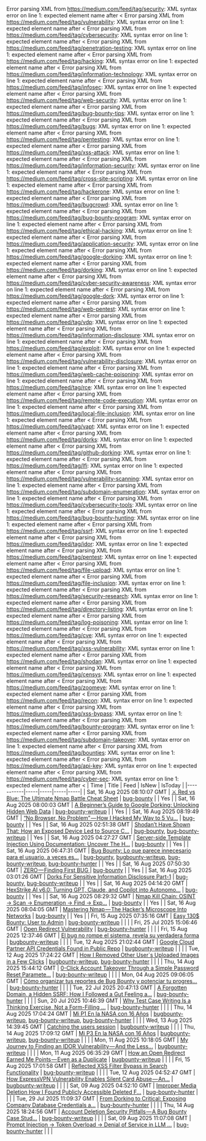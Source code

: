 Error parsing XML from https://medium.com/feed/tag/security: XML syntax error on line 1: expected element name after <
Error parsing XML from https://medium.com/feed/tag/vulnerability: XML syntax error on line 1: expected element name after <
Error parsing XML from https://medium.com/feed/tag/cybersecurity: XML syntax error on line 1: expected element name after <
Error parsing XML from https://medium.com/feed/tag/penetration-testing: XML syntax error on line 1: expected element name after <
Error parsing XML from https://medium.com/feed/tag/hacking: XML syntax error on line 1: expected element name after <
Error parsing XML from https://medium.com/feed/tag/information-technology: XML syntax error on line 1: expected element name after <
Error parsing XML from https://medium.com/feed/tag/infosec: XML syntax error on line 1: expected element name after <
Error parsing XML from https://medium.com/feed/tag/web-security: XML syntax error on line 1: expected element name after <
Error parsing XML from https://medium.com/feed/tag/bug-bounty-tips: XML syntax error on line 1: expected element name after <
Error parsing XML from https://medium.com/feed/tag/bugs: XML syntax error on line 1: expected element name after <
Error parsing XML from https://medium.com/feed/tag/pentesting: XML syntax error on line 1: expected element name after <
Error parsing XML from https://medium.com/feed/tag/xss-attack: XML syntax error on line 1: expected element name after <
Error parsing XML from https://medium.com/feed/tag/information-security: XML syntax error on line 1: expected element name after <
Error parsing XML from https://medium.com/feed/tag/cross-site-scripting: XML syntax error on line 1: expected element name after <
Error parsing XML from https://medium.com/feed/tag/hackerone: XML syntax error on line 1: expected element name after <
Error parsing XML from https://medium.com/feed/tag/bugcrowd: XML syntax error on line 1: expected element name after <
Error parsing XML from https://medium.com/feed/tag/bug-bounty-program: XML syntax error on line 1: expected element name after <
Error parsing XML from https://medium.com/feed/tag/ethical-hacking: XML syntax error on line 1: expected element name after <
Error parsing XML from https://medium.com/feed/tag/application-security: XML syntax error on line 1: expected element name after <
Error parsing XML from https://medium.com/feed/tag/google-dorking: XML syntax error on line 1: expected element name after <
Error parsing XML from https://medium.com/feed/tag/dorking: XML syntax error on line 1: expected element name after <
Error parsing XML from https://medium.com/feed/tag/cyber-security-awareness: XML syntax error on line 1: expected element name after <
Error parsing XML from https://medium.com/feed/tag/google-dork: XML syntax error on line 1: expected element name after <
Error parsing XML from https://medium.com/feed/tag/web-pentest: XML syntax error on line 1: expected element name after <
Error parsing XML from https://medium.com/feed/tag/vdp: XML syntax error on line 1: expected element name after <
Error parsing XML from https://medium.com/feed/tag/information-disclosure: XML syntax error on line 1: expected element name after <
Error parsing XML from https://medium.com/feed/tag/exploit: XML syntax error on line 1: expected element name after <
Error parsing XML from https://medium.com/feed/tag/vulnerability-disclosure: XML syntax error on line 1: expected element name after <
Error parsing XML from https://medium.com/feed/tag/web-cache-poisoning: XML syntax error on line 1: expected element name after <
Error parsing XML from https://medium.com/feed/tag/rce: XML syntax error on line 1: expected element name after <
Error parsing XML from https://medium.com/feed/tag/remote-code-execution: XML syntax error on line 1: expected element name after <
Error parsing XML from https://medium.com/feed/tag/local-file-inclusion: XML syntax error on line 1: expected element name after <
Error parsing XML from https://medium.com/feed/tag/vapt: XML syntax error on line 1: expected element name after <
Error parsing XML from https://medium.com/feed/tag/dorks: XML syntax error on line 1: expected element name after <
Error parsing XML from https://medium.com/feed/tag/github-dorking: XML syntax error on line 1: expected element name after <
Error parsing XML from https://medium.com/feed/tag/lfi: XML syntax error on line 1: expected element name after <
Error parsing XML from https://medium.com/feed/tag/vulnerability-scanning: XML syntax error on line 1: expected element name after <
Error parsing XML from https://medium.com/feed/tag/subdomain-enumeration: XML syntax error on line 1: expected element name after <
Error parsing XML from https://medium.com/feed/tag/cybersecurity-tools: XML syntax error on line 1: expected element name after <
Error parsing XML from https://medium.com/feed/tag/bug-bounty-hunting: XML syntax error on line 1: expected element name after <
Error parsing XML from https://medium.com/feed/tag/ssrf: XML syntax error on line 1: expected element name after <
Error parsing XML from https://medium.com/feed/tag/idor: XML syntax error on line 1: expected element name after <
Error parsing XML from https://medium.com/feed/tag/pentest: XML syntax error on line 1: expected element name after <
Error parsing XML from https://medium.com/feed/tag/file-upload: XML syntax error on line 1: expected element name after <
Error parsing XML from https://medium.com/feed/tag/file-inclusion: XML syntax error on line 1: expected element name after <
Error parsing XML from https://medium.com/feed/tag/security-research: XML syntax error on line 1: expected element name after <
Error parsing XML from https://medium.com/feed/tag/directory-listing: XML syntax error on line 1: expected element name after <
Error parsing XML from https://medium.com/feed/tag/log-poisoning: XML syntax error on line 1: expected element name after <
Error parsing XML from https://medium.com/feed/tag/cve: XML syntax error on line 1: expected element name after <
Error parsing XML from https://medium.com/feed/tag/xss-vulnerability: XML syntax error on line 1: expected element name after <
Error parsing XML from https://medium.com/feed/tag/shodan: XML syntax error on line 1: expected element name after <
Error parsing XML from https://medium.com/feed/tag/censys: XML syntax error on line 1: expected element name after <
Error parsing XML from https://medium.com/feed/tag/zoomeye: XML syntax error on line 1: expected element name after <
Error parsing XML from https://medium.com/feed/tag/recon: XML syntax error on line 1: expected element name after <
Error parsing XML from https://medium.com/feed/tag/xss-bypass: XML syntax error on line 1: expected element name after <
Error parsing XML from https://medium.com/feed/tag/bounty-program: XML syntax error on line 1: expected element name after <
Error parsing XML from https://medium.com/feed/tag/subdomain-takeover: XML syntax error on line 1: expected element name after <
Error parsing XML from https://medium.com/feed/tag/bounties: XML syntax error on line 1: expected element name after <
Error parsing XML from https://medium.com/feed/tag/api-key: XML syntax error on line 1: expected element name after <
Error parsing XML from https://medium.com/feed/tag/cyber-sec: XML syntax error on line 1: expected element name after <
| Time | Title | Feed | IsNew | IsToday |
|-----------|-----|-----|-----|-----|
| Sat, 16 Aug 2025 08:10:07 GMT | [⚔️ Red vs Blue: The Ultimate Nmap Battle Cheat Sheet](https://freedium.cfd/https://medium.com/p/c348912c854a) | [bug-bounty](https://medium.com/feed/tag/bug-bounty) |  | Yes |
| Sat, 16 Aug 2025 08:00:03 GMT | [A Beginner’s Guide to Google Dorking: Unlocking Hidden Web Data](https://freedium.cfd/https://medium.com/p/57ef6e0325ca) | [bug-bounty-writeup](https://medium.com/feed/tag/bug-bounty-writeup) |  | Yes |
| Sat, 16 Aug 2025 08:19:49 GMT | [ “No Browser, No Problem” — How I Hacked My Way to 5 Vu...](https://freedium.cfd/https://medium.com/p/de5046d94956) | [bug-bounty](https://medium.com/feed/tag/bug-bounty) |  | Yes |
| Sat, 16 Aug 2025 02:51:38 GMT | [Shodan’t Have Shown That: How an Exposed Device Led to Source C...](https://freedium.cfd/https://medium.com/p/3371c1160439) | [bug-bounty](https://medium.com/feed/tag/bug-bounty), [bug-bounty-writeup](https://medium.com/feed/tag/bug-bounty-writeup) |  | Yes |
| Sat, 16 Aug 2025 04:27:27 GMT | [Server-side Template Injection Using Documentation: Uncover The H...](https://freedium.cfd/https://medium.com/p/566e7159edb7) | [bug-bounty](https://medium.com/feed/tag/bug-bounty) |  | Yes |
| Sat, 16 Aug 2025 06:47:31 GMT | [Bug Bounty: Lo que parece innecesario para el usuario, a veces es...](https://freedium.cfd/https://medium.com/p/32961185d286) | [bug-bounty](https://medium.com/feed/tag/bug-bounty), [bugbounty-writeup](https://medium.com/feed/tag/bugbounty-writeup), [bug-bounty-writeup](https://medium.com/feed/tag/bug-bounty-writeup), [bug-bounty-hunter](https://medium.com/feed/tag/bug-bounty-hunter) |  | Yes |
| Sat, 16 Aug 2025 07:50:30 GMT | [ZERO — Finding First BUG ](https://freedium.cfd/https://medium.com/p/a0efc3381150) | [bug-bounty](https://medium.com/feed/tag/bug-bounty) |  | Yes |
| Sat, 16 Aug 2025 03:01:26 GMT | [Dorks For Sensitive Information Disclosure Part-1](https://freedium.cfd/https://medium.com/p/185e19512f33) | [bug-bounty](https://medium.com/feed/tag/bug-bounty), [bug-bounty-writeup](https://medium.com/feed/tag/bug-bounty-writeup) |  | Yes |
| Sat, 16 Aug 2025 04:14:20 GMT | [HexStrike AI v6.0: Turning GPT, Claude, and Copilot into Autonomo...](https://freedium.cfd/https://medium.com/p/5cdbb917066a) | [bug-bounty](https://medium.com/feed/tag/bug-bounty) |  | Yes |
| Sat, 16 Aug 2025 08:29:32 GMT | [ Nmap Kill Chain: OSINT → Scan → Enumeration → Find → Exp...](https://freedium.cfd/https://medium.com/p/70dbdff57b5e) | [bug-bounty](https://medium.com/feed/tag/bug-bounty) |  | Yes |
| Sat, 16 Aug 2025 08:04:05 GMT | [ Mastering Nmap — The Hacker’s Microscope Into Networks](https://freedium.cfd/https://medium.com/p/27cae3531f17) | [bug-bounty](https://medium.com/feed/tag/bug-bounty) |  | Yes |
| Fri, 15 Aug 2025 07:35:16 GMT | [Easy 130$ Bounty: User to Admin](https://freedium.cfd/https://medium.com/p/fe9340ff9bd3) | [bug-bounty-writeup](https://medium.com/feed/tag/bug-bounty-writeup) |  |  |
| Fri, 25 Jul 2025 15:06:46 GMT | [Open Redirect Vulnerability](https://freedium.cfd/https://medium.com/p/8918b6366abe) | [bug-bounty-hunter](https://medium.com/feed/tag/bug-bounty-hunter) |  |  |
| Fri, 15 Aug 2025 12:37:46 GMT | [El bug no rompe el sistema, revela su verdadera forma](https://freedium.cfd/https://medium.com/p/b763831a5398) | [bugbounty-writeup](https://medium.com/feed/tag/bugbounty-writeup) |  |  |
| Tue, 12 Aug 2025 21:02:44 GMT | [Google Cloud Partner API Credentials Found in Public Repo](https://freedium.cfd/https://medium.com/p/45517dc54213) | [bugbounty-writeup](https://medium.com/feed/tag/bugbounty-writeup) |  |  |
| Tue, 12 Aug 2025 17:24:22 GMT | [How I Removed Other User`s Uploaded Images in a Few Clicks](https://freedium.cfd/https://medium.com/p/fdeb6355458b) | [bugbounty-writeup](https://medium.com/feed/tag/bugbounty-writeup), [bug-bounty-hunter](https://medium.com/feed/tag/bug-bounty-hunter) |  |  |
| Thu, 14 Aug 2025 15:44:12 GMT | [0-Click Account Takeover Through a Simple Password Reset Paramete...](https://freedium.cfd/https://medium.com/p/482ad44019a2) | [bug-bounty-writeup](https://medium.com/feed/tag/bug-bounty-writeup) |  |  |
| Mon, 04 Aug 2025 09:06:05 GMT | [Cómo organizar tus reportes de Bug Bounty y potenciar tu progres...](https://freedium.cfd/https://medium.com/p/3dbe3a043828) | [bug-bounty-hunter](https://medium.com/feed/tag/bug-bounty-hunter) |  |  |
| Tue, 22 Jul 2025 20:47:13 GMT | [A Forgotten Domain, a Hidden SSRF: How I Followed a Gut Feeling a...](https://freedium.cfd/https://medium.com/p/2dc17f743c00) | [bug-bounty-hunter](https://medium.com/feed/tag/bug-bounty-hunter) |  |  |
| Sun, 20 Jul 2025 10:46:39 GMT | [Why Test Case Writing Is a Thinking Exercise, Not a Form-Filling ...](https://freedium.cfd/https://medium.com/p/07743e2d1bdb) | [bug-bounty-hunter](https://medium.com/feed/tag/bug-bounty-hunter) |  |  |
| Thu, 14 Aug 2025 17:04:24 GMT | [Mi P1 En la NASA con 16 Años](https://freedium.cfd/https://medium.com/p/3eba63256d5b) | [bugbounty-writeup](https://medium.com/feed/tag/bugbounty-writeup), [bug-bounty-writeup](https://medium.com/feed/tag/bug-bounty-writeup), [bug-bounty-hunter](https://medium.com/feed/tag/bug-bounty-hunter) |  |  |
| Wed, 13 Aug 2025 14:39:45 GMT | [Catching the users session](https://freedium.cfd/https://medium.com/p/84278a4c1efe) | [bugbounty-writeup](https://medium.com/feed/tag/bugbounty-writeup) |  |  |
| Thu, 14 Aug 2025 17:09:12 GMT | [Mi P3 En la NASA con 16 Años](https://freedium.cfd/https://medium.com/p/b6ba79e1e4af) | [bugbounty-writeup](https://medium.com/feed/tag/bugbounty-writeup), [bug-bounty-writeup](https://medium.com/feed/tag/bug-bounty-writeup) |  |  |
| Mon, 11 Aug 2025 10:18:05 GMT | [ My Journey to Finding an IDOR Vulnerability — And the Less...](https://freedium.cfd/https://medium.com/p/06df46b386a8) | [bugbounty-writeup](https://medium.com/feed/tag/bugbounty-writeup) |  |  |
| Mon, 11 Aug 2025 06:35:29 GMT | [How an Open Redirect Earned Me Points — Even as a Duplicate](https://freedium.cfd/https://medium.com/p/541d442f5516) | [bugbounty-writeup](https://medium.com/feed/tag/bugbounty-writeup) |  |  |
| Fri, 15 Aug 2025 17:01:58 GMT | [Reflected XSS Filter Bypass in Search Functionality](https://freedium.cfd/https://medium.com/p/be2d511e7621) | [bug-bounty-writeup](https://medium.com/feed/tag/bug-bounty-writeup) |  |  |
| Tue, 12 Aug 2025 04:52:47 GMT | [How ExpressVPN Vulnerability Enables Silent Card Abuse — An...](https://freedium.cfd/https://medium.com/p/7650a0b7a304) | [bugbounty-writeup](https://medium.com/feed/tag/bugbounty-writeup) |  |  |
| Sat, 09 Aug 2025 04:52:10 GMT | [Improper Media Deletion How I Found Publicly Accessible Deleted F...](https://freedium.cfd/https://medium.com/p/391c4cdac844) | [bug-bounty-hunter](https://medium.com/feed/tag/bug-bounty-hunter) |  |  |
| Tue, 29 Jul 2025 11:09:37 GMT | [From Dorking to Critical: Exposing Company Database Credentials a...](https://freedium.cfd/https://medium.com/p/197a1fc049c2) | [bug-bounty-hunter](https://medium.com/feed/tag/bug-bounty-hunter) |  |  |
| Thu, 14 Aug 2025 18:24:56 GMT | [Account Deletion Security Pitfalls — A Bug Bounty Case Stud...](https://freedium.cfd/https://medium.com/p/8ab8fe7ac8f5) | [bug-bounty-writeup](https://medium.com/feed/tag/bug-bounty-writeup) |  |  |
| Sat, 09 Aug 2025 11:07:08 GMT | [Prompt Injection → Token Overload → Denial of Service in LLM ...](https://freedium.cfd/https://medium.com/p/0f2ef42ff3e3) | [bug-bounty-hunter](https://medium.com/feed/tag/bug-bounty-hunter) |  |  |
